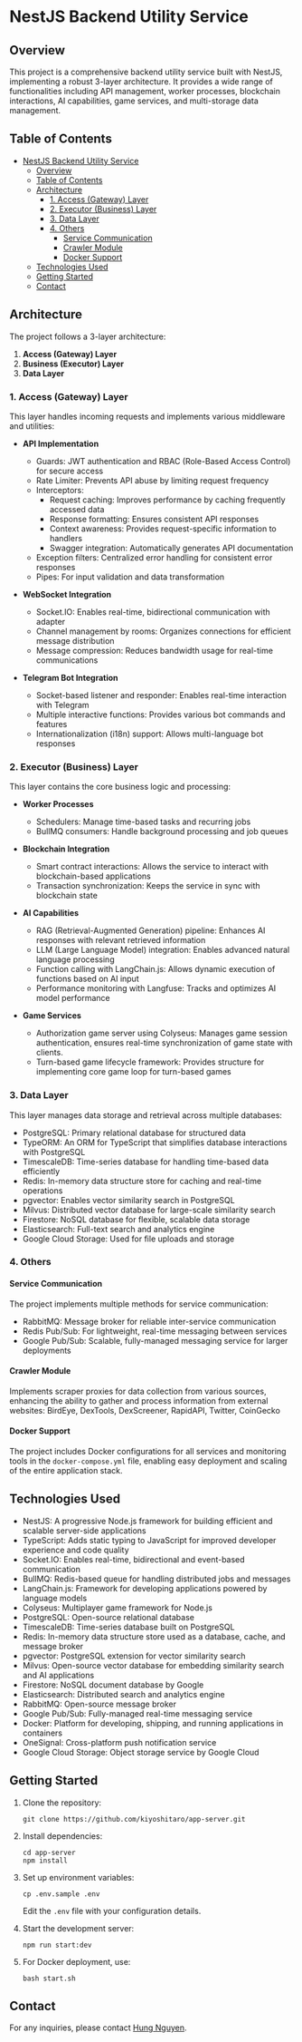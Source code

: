# NestJS Backend Utility Service

## Overview

This project is a comprehensive backend utility service built with NestJS, implementing a robust 3-layer architecture. It provides a wide range of functionalities including API management, worker processes, blockchain interactions, AI capabilities, game services, and multi-storage data management.

## Table of Contents

- [NestJS Backend Utility Service](#nestjs-backend-utility-service)
  - [Overview](#overview)
  - [Table of Contents](#table-of-contents)
  - [Architecture](#architecture)
    - [1. Access (Gateway) Layer](#1-access-gateway-layer)
    - [2. Executor (Business) Layer](#2-executor-business-layer)
    - [3. Data Layer](#3-data-layer)
    - [4. Others](#4-others)
      - [Service Communication](#service-communication)
      - [Crawler Module](#crawler-module)
      - [Docker Support](#docker-support)
  - [Technologies Used](#technologies-used)
  - [Getting Started](#getting-started)
  - [Contact](#contact)

## Architecture

The project follows a 3-layer architecture:

1. **Access (Gateway) Layer**
2. **Business (Executor) Layer**
3. **Data Layer**

### 1. Access (Gateway) Layer

This layer handles incoming requests and implements various middleware and utilities:

- **API Implementation**
  - Guards: JWT authentication and RBAC (Role-Based Access Control) for secure access
  - Rate Limiter: Prevents API abuse by limiting request frequency
  - Interceptors:
    - Request caching: Improves performance by caching frequently accessed data
    - Response formatting: Ensures consistent API responses
    - Context awareness: Provides request-specific information to handlers
    - Swagger integration: Automatically generates API documentation
  - Exception filters: Centralized error handling for consistent error responses
  - Pipes: For input validation and data transformation

- **WebSocket Integration**
  - Socket.IO: Enables real-time, bidirectional communication with adapter
  - Channel management by rooms: Organizes connections for efficient message distribution
  - Message compression: Reduces bandwidth usage for real-time communications

- **Telegram Bot Integration**
  - Socket-based listener and responder: Enables real-time interaction with Telegram
  - Multiple interactive functions: Provides various bot commands and features
  - Internationalization (i18n) support: Allows multi-language bot responses

### 2. Executor (Business) Layer

This layer contains the core business logic and processing:

- **Worker Processes**
  - Schedulers: Manage time-based tasks and recurring jobs
  - BullMQ consumers: Handle background processing and job queues

- **Blockchain Integration**
  - Smart contract interactions: Allows the service to interact with blockchain-based applications
  - Transaction synchronization: Keeps the service in sync with blockchain state

- **AI Capabilities**
  - RAG (Retrieval-Augmented Generation) pipeline: Enhances AI responses with relevant retrieved information
  - LLM (Large Language Model) integration: Enables advanced natural language processing
  - Function calling with LangChain.js: Allows dynamic execution of functions based on AI input
  - Performance monitoring with Langfuse: Tracks and optimizes AI model performance

- **Game Services**
  - Authorization game server using Colyseus: Manages game session authentication, ensures real-time synchronization of game state with clients.
  - Turn-based game lifecycle framework: Provides structure for implementing core game loop for turn-based games

### 3. Data Layer

This layer manages data storage and retrieval across multiple databases:

- PostgreSQL: Primary relational database for structured data
- TypeORM: An ORM for TypeScript that simplifies database interactions with PostgreSQL
- TimescaleDB: Time-series database for handling time-based data efficiently
- Redis: In-memory data structure store for caching and real-time operations
- pgvector: Enables vector similarity search in PostgreSQL
- Milvus: Distributed vector database for large-scale similarity search
- Firestore: NoSQL database for flexible, scalable data storage
- Elasticsearch: Full-text search and analytics engine
- Google Cloud Storage: Used for file uploads and storage

### 4. Others
#### Service Communication
The project implements multiple methods for service communication:

- RabbitMQ: Message broker for reliable inter-service communication
- Redis Pub/Sub: For lightweight, real-time messaging between services
- Google Pub/Sub: Scalable, fully-managed messaging service for larger deployments

#### Crawler Module
Implements scraper proxies for data collection from various sources, enhancing the ability to gather and process information from external websites: BirdEye, DexTools, DexScreener, RapidAPI, Twitter, CoinGecko

#### Docker Support

The project includes Docker configurations for all services and monitoring tools in the `docker-compose.yml` file, enabling easy deployment and scaling of the entire application stack.

## Technologies Used

- NestJS: A progressive Node.js framework for building efficient and scalable server-side applications
- TypeScript: Adds static typing to JavaScript for improved developer experience and code quality
- Socket.IO: Enables real-time, bidirectional and event-based communication
- BullMQ: Redis-based queue for handling distributed jobs and messages
- LangChain.js: Framework for developing applications powered by language models
- Colyseus: Multiplayer game framework for Node.js
- PostgreSQL: Open-source relational database
- TimescaleDB: Time-series database built on PostgreSQL
- Redis: In-memory data structure store used as a database, cache, and message broker
- pgvector: PostgreSQL extension for vector similarity search
- Milvus: Open-source vector database for embedding similarity search and AI applications
- Firestore: NoSQL document database by Google
- Elasticsearch: Distributed search and analytics engine
- RabbitMQ: Open-source message broker
- Google Pub/Sub: Fully-managed real-time messaging service
- Docker: Platform for developing, shipping, and running applications in containers
- OneSignal: Cross-platform push notification service
- Google Cloud Storage: Object storage service by Google Cloud

## Getting Started

1. Clone the repository:
   ```
   git clone https://github.com/kiyoshitaro/app-server.git
   ```

2. Install dependencies:
   ```
   cd app-server
   npm install
   ```

3. Set up environment variables:
   ```
   cp .env.sample .env
   ```
   Edit the `.env` file with your configuration details.

4. Start the development server:
   ```
   npm run start:dev
   ```

5. For Docker deployment, use:
   ```
   bash start.sh
   ```

## Contact

For any inquiries, please contact [Hung Nguyen](mailto:hunglhp1998@gmail.com).